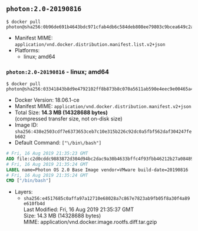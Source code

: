 ## `photon:2.0-20190816`

```console
$ docker pull photon@sha256:0b96de691b4643bdc971cfab4db6c584deb808ee79803c9bcea649c2a8725f17
```

-	Manifest MIME: `application/vnd.docker.distribution.manifest.list.v2+json`
-	Platforms:
	-	linux; amd64

### `photon:2.0-20190816` - linux; amd64

```console
$ docker pull photon@sha256:03341843b8d9e4792102ff8b873b8c070a5611ab590e4eec9e00465a463dad7b
```

-	Docker Version: 18.06.1-ce
-	Manifest MIME: `application/vnd.docker.distribution.manifest.v2+json`
-	Total Size: **14.3 MB (14328688 bytes)**  
	(compressed transfer size, not on-disk size)
-	Image ID: `sha256:438e2503cdf7e6373653ceb7c10e315b226c92dc0a5fbf562daf304247feb602`
-	Default Command: `["\/bin\/bash"]`

```dockerfile
# Fri, 16 Aug 2019 21:35:23 GMT
ADD file:c2d0cddc9883872d304d94bc2dac9a30b4633bffc4f93fbb46212b27a0848916 in / 
# Fri, 16 Aug 2019 21:35:24 GMT
LABEL name=Photon OS 2.0 Base Image vendor=VMware build-date=20190816
# Fri, 16 Aug 2019 21:35:24 GMT
CMD ["/bin/bash"]
```

-	Layers:
	-	`sha256:e4517685c0affa97a12710e68028a7c867e7823ab9fb05f8a30f4a89e610fb4d`  
		Last Modified: Fri, 16 Aug 2019 21:35:37 GMT  
		Size: 14.3 MB (14328688 bytes)  
		MIME: application/vnd.docker.image.rootfs.diff.tar.gzip
